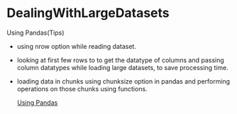 # DealingWithLargeDatasets

Using Pandas(Tips)
- using nrow option while reading dataset.
- looking at first few rows to to get the datatype of columns and passing column datatypes while loading large datasets, to save processing time.
- loading data in chunks using chunksize option in pandas and performing operations on those chunks using functions.

  <a href="https://kvirajdatt.medium.com/pandas-tips-to-deal-with-huge-datasets-f6a012d4e953">Using Pandas</a>

